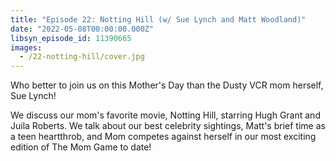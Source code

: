 ```yaml
---
title: "Episode 22: Notting Hill (w/ Sue Lynch and Matt Woodland)"
date: "2022-05-08T00:00:00.000Z"
libsyn_episode_id: 11390665
images:
  - /22-notting-hill/cover.jpg
---
```


Who better to join us on this Mother's Day than the Dusty VCR mom herself, Sue Lynch!

<!--more-->

We discuss our mom's favorite movie, Notting Hill, starring Hugh Grant and Juila Roberts. We talk about our best celebrity sightings, Matt's brief time as a teen heartthrob, and Mom competes against herself in our most exciting edition of The Mom Game to date!
